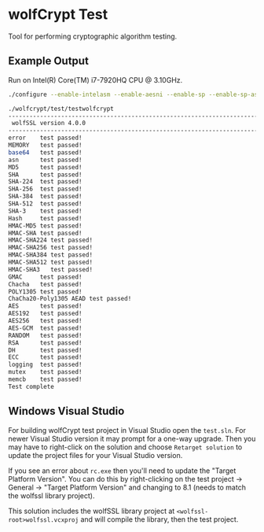 # wolfCrypt Test

Tool for performing cryptographic algorithm testing.

## Example Output

Run on Intel(R) Core(TM) i7-7920HQ CPU @ 3.10GHz.

```sh
./configure --enable-intelasm --enable-aesni --enable-sp --enable-sp-asm && make

./wolfcrypt/test/testwolfcrypt
------------------------------------------------------------------------------
 wolfSSL version 4.0.0
------------------------------------------------------------------------------
error    test passed!
MEMORY   test passed!
base64   test passed!
asn      test passed!
MD5      test passed!
SHA      test passed!
SHA-224  test passed!
SHA-256  test passed!
SHA-384  test passed!
SHA-512  test passed!
SHA-3    test passed!
Hash     test passed!
HMAC-MD5 test passed!
HMAC-SHA test passed!
HMAC-SHA224 test passed!
HMAC-SHA256 test passed!
HMAC-SHA384 test passed!
HMAC-SHA512 test passed!
HMAC-SHA3   test passed!
GMAC     test passed!
Chacha   test passed!
POLY1305 test passed!
ChaCha20-Poly1305 AEAD test passed!
AES      test passed!
AES192   test passed!
AES256   test passed!
AES-GCM  test passed!
RANDOM   test passed!
RSA      test passed!
DH       test passed!
ECC      test passed!
logging  test passed!
mutex    test passed!
memcb    test passed!
Test complete
```


## Windows Visual Studio

For building wolfCrypt test project in Visual Studio open the `test.sln`. For newer Visual Studio version it may prompt for a one-way upgrade. Then you may have to right-click on the solution and choose `Retarget solution` to update the project files for your Visual Studio version. 

If you see an error about `rc.exe` then you'll need to update the "Target Platform Version". You can do this by right-clicking on the test project -> General -> "Target Platform Version" and changing to 8.1 (needs to match the wolfssl library project).

This solution includes the wolfSSL library project at `<wolfssl-root>wolfssl.vcxproj` and will compile the library, then the test project.
